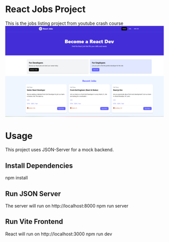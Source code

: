 # React Jobs Project
This is the jobs listing project from youtube crash course
![alt text](public/image.png)

# Usage
This project uses JSON-Server for a mock backend.

## Install Dependencies
npm install

## Run JSON Server
The server will run on http://localhost:8000
npm run server

## Run Vite Frontend
React will run on http://localhost:3000
npm run dev